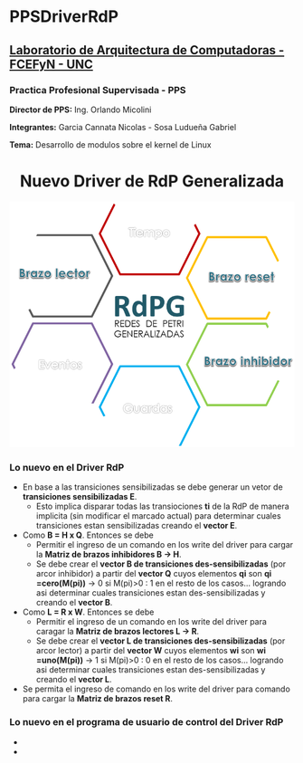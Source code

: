# PPSDriverRdP

## [Laboratorio de Arquitectura de Computadoras - FCEFyN - UNC](http://computacion.efn.uncor.edu/lac)

### Practica Profesional Supervisada - PPS

  **Director de PPS:** Ing. Orlando Micolini
  
  **Integrantes:** Garcia Cannata Nicolas - Sosa Ludueña Gabriel
  
  **Tema:** Desarrollo de modulos sobre el kernel de Linux
  

<h1 align="center" >Nuevo Driver de RdP Generalizada</h1>
<p align="center">
 
<img src="https://github.com/gslAgile/PPSDriverRdP/blob/master/modulo_RdPG/intro2_RdPG.png" title="Intro RdP Generalizada">
<div align="center"></div>
 
</p>


### **Lo nuevo en el Driver RdP**
* En base a las transiciones sensibilizadas se debe generar un vetor de **transiciones sensibilizadas E**.
  - Esto implica disparar todas las transiociones **ti** de la RdP de manera implicita (sin modificar el marcado actual) para determinar
  cuales transiciones estan sensibilizadas creando el **vector E**.
* Como **B = H x Q**. Entonces se debe
  - Permitir el ingreso de un comando en los write del driver para cargar la **Matriz de brazos inhibidores B -> H**.
  - Se debe crear el **vector B de transiciones des-sensibilizadas** (por arcor inhibidor) a partir del **vector Q** cuyos elementos **qi**
  son **qi =cero(M(pi))** -> 0 si M(pi)>0 : 1 en el resto de los casos... logrando asi determinar cuales transiciones estan
  des-sensibilizadas y creando el **vector B**.
* Como **L = R x W**. Entonces se debe
  - Permitir el ingreso de un comando en los write del driver para caragar la **Matriz de brazos lectores L -> R**.
  - Se debe crear el **vector L de transiciones des-sensibilizadas** (por arcor lector) a partir del **vector W** cuyos elementos **wi**
  son **wi =uno(M(pi))** -> 1 si M(pi)>0 : 0 en el resto de los casos... logrando asi determinar cuales transiciones estan
  des-sensibilizadas y creando el **vector L**.
* Se permita el ingreso de comando en los write del driver para comando para cargar la **Matriz de brazos reset R**.

### **Lo nuevo en el programa de usuario de control del Driver RdP**
*
*
